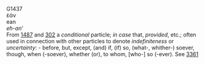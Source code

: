 <body>
  <p>G1437<br>  ἐάν  <br> ean  <br><i>eh-an‘ </i><br>From <a href="g1487.htm">1487</a> and <a href="g0302.htm">302</a>  a <i>conditional</i> particle; <i>in</i> <i>case</i> that, <i>provided</i>, etc.; often used in connection with other particles to denote <i>indefiniteness</i> or <i>uncertainty</i>: - before, but, except, (and) if, (if) so, (what-, whither-) soever, though, when (-soever), whether (or), to whom, [who-] so (-ever). See <a href="g3361.htm">3361</a> <br></p>
 </body>